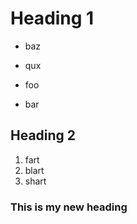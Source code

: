 # Heading 1
- baz
- qux

- foo
- bar

## Heading 2

1. fart
2. blart
3. shart

### This is my new heading


